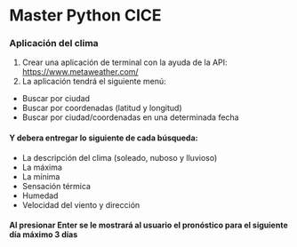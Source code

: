# Master Python CICE

### Aplicación del clima

1. Crear una aplicación de terminal con la ayuda de la API: https://www.metaweather.com/
2. La aplicación tendrá el siguiente menú:
* Buscar por ciudad
* Buscar por coordenadas (latitud y longitud)
* Buscar por ciudad/coordenadas en una determinada fecha

#### Y debera entregar lo siguiente de cada búsqueda:

* La descripción del clima (soleado, nuboso y lluvioso)
* La máxima
* La mínima
* Sensación térmica
* Humedad
* Velocidad del viento y dirección

#### Al presionar Enter se le mostrará al usuario el pronóstico para el siguiente día máximo 3 días